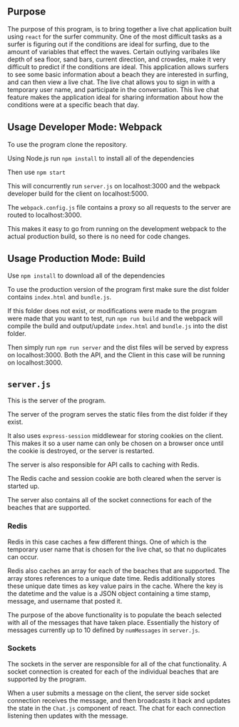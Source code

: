 ## Purpose

The purpose of this program, is to bring together a live chat application built using `react` for the surfer community. One of the most difficult tasks as a surfer is figuring out if the conditions are ideal for surfing, due to the amount of variables that effect the waves. Certain outlying varibales like depth of sea floor, sand bars, current direction, and crowdes, make it very difficult to predict if the conditions are ideal. This application allows surfers to see some basic information about a beach they are interested in surfing, and can then view a live chat. The live chat allows you to sign in with a temporary user name, and participate in the conversation. This live chat feature makes the application ideal for sharing information about how the conditions were at a specific beach that day. 

## Usage Developer Mode: Webpack

To use the program clone the repository.

Using Node.js run `npm install` to install all of the dependencies

Then use `npm start`

This will concurrently run `server.js` on localhost:3000 and the webpack developer build for the client on localhost:5000.

The `webpack.config.js` file contains a proxy so all requests to the server are routed to localhost:3000.

This makes it easy to go from running on the development webpack to the actual production build, so there is no need for code changes.

## Usage Production Mode: Build

Use `npm install` to download all of the dependencies

To use the production version of the program first make sure the dist folder contains `index.html` and `bundle.js`. 

If this folder does not exist, or modifications were made to the program were made that you want to test, run `npm run build` and the webpack will compile the build and output/update `index.html` and `bundle.js` into the dist folder. 

Then simply run `npm run server` and the dist files will be served by express on localhost:3000. Both the API, and the Client in this case will be running on localhost:3000. 

## `server.js`

This is the server of the program.

The server of the program serves the static files from the dist folder if they exist.

It also uses `express-session` middlewear for storing cookies on the client. This makes it so a user name can only be chosen on a browser once until the cookie is destroyed, or the server is restarted. 

The server is also responsible for API calls to caching with Redis.

The Redis cache and session cookie are both cleared when the server is started up. 

The server also contains all of the socket connections for each of the beaches that are supported.

### Redis

Redis in this case caches a few different things. One of which is the temporary user name that is chosen for the live chat, so that no duplicates can occur. 

Redis also caches an array for each of the beaches that are supported. The array stores references to a unique date time. Redis additionally stores these unique date times as key value pairs in the cache. Where the key is the datetime and the value is a JSON object containing a time stamp, message, and username that posted it.

The purpose of the above functionality is to populate the beach selected with all of the messages that have taken place. Essentially the history of messages currently up to 10 defined by `numMessages` in `server.js`.

### Sockets

The sockets in the server are responsible for all of the chat functionality. A socket connection is created for each of the individual beaches that are supported by the program.

When a user submits a message on the client, the server side socket connection receives the message, and then broadcasts it back and updates the state in the `Chat.js` component of react. The chat for each connection listening then updates with the message.

